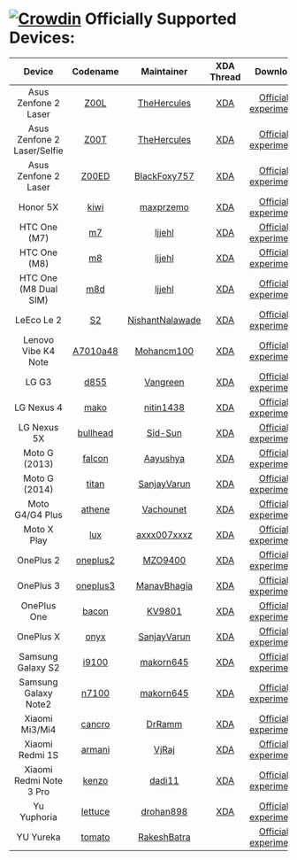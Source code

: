[![Crowdin](https://d322cqt584bo4o.cloudfront.net/xenonhd-rom/localized.svg)](https://crowdin.com/project/xenonhd-rom)
Officially Supported Devices:
==========
| Device                   | Codename                                                                    | Maintainer                                              | XDA Thread                                                       | Download
| :----------------------: | :-------------------------------------------------------------------------: | :-----------------------------------------------------: | :--------------------------------------------------------------: | :-------------------------------------------------------------------------------------------------------------------------------------------------------------------------: |
| Asus Zenfone 2 Laser    | [Z00L](https://github.com/TeamHorizon/android_device_asus_Z00L)            | [TheHercules](https://github.com/TheHercules)         | [XDA](https://forum.xda-developers.com/zenfone-2-laser/development/7-1-1-xenonhd-t3562317) | [Official](https://mirrors.c0urier.net/android/teamhorizon/N/Official/Z00L/) / [experimental](https://mirrors.c0urier.net/android/teamhorizon/N/experimental/Z00L/)       |
| Asus Zenfone 2 Laser/Selfie    | [Z00T](https://github.com/TeamHorizon/android_device_asus_Z00T)            | [TheHercules](https://github.com/TheHercules)         | [XDA](https://forum.xda-developers.com/zenfone-2-laser/development/7-1-1-xenonhd-t3562317) | [Official](https://mirrors.c0urier.net/android/teamhorizon/N/Official/Z00T/) / [experimental](https://mirrors.c0urier.net/android/teamhorizon/N/experimental/Z00T/)       |
| Asus Zenfone 2 Laser    | [Z00ED](https://github.com/TeamHorizon/android_device_asus_Z00ED)           | [BlackFoxy757](https://github.com/BlackFoxy757)         | [XDA](https://forum.xda-developers.com/showthread.php?t=3549569) | [Official](https://mirrors.c0urier.net/android/teamhorizon/N/Official/Z00ED/) / [experimental](https://mirrors.c0urier.net/android/teamhorizon/N/experimental/Z00ED/)       |
| Honor 5X                 | [kiwi](https://github.com/TeamHorizon/android_device_huawei_kiwi)           | [maxprzemo](https://github.com/maxprzemo)               | [XDA](https://forum.xda-developers.com/showthread.php?t=3551327) | [Official](https://mirrors.c0urier.net/android/teamhorizon/N/Official/kiwi/) / [experimental](https://mirrors.c0urier.net/android/teamhorizon/N/experimental/kiwi/)         |
| HTC One (M7)             | [m7](https://github.com/TeamHorizon/android_device_htc_m7)                  | [ljjehl](https://github.com/ljjehl)                     | [XDA](https://forum.xda-developers.com/showthread.php?t=2986038) | [Official](https://mirrors.c0urier.net/android/teamhorizon/N/Official/m7/) / [experimental](https://mirrors.c0urier.net/android/teamhorizon/N/experimental/m7/)             |
| HTC One (M8)             | [m8](https://github.com/TeamHorizon/android_device_htc_m8)                  | [ljjehl](https://github.com/ljjehl)                     | [XDA](https://forum.xda-developers.com/showthread.php?t=3520382) | [Official](https://mirrors.c0urier.net/android/teamhorizon/N/Official/m8/) / [experimental](https://mirrors.c0urier.net/android/teamhorizon/N/experimental/m8/)             |
| HTC One (M8 Dual SIM)    | [m8d](https://github.com/TeamHorizon/android_device_htc_m8d)                | [ljjehl](https://github.com/ljjehl)                     | [XDA](https://forum.xda-developers.com/showthread.php?t=3520382) | [Official](https://mirrors.c0urier.net/android/teamhorizon/N/Official/m8d/) / [experimental](https://mirrors.c0urier.net/android/teamhorizon/N/experimental/m8d/)           |
| LeEco Le 2               | [S2](https://github.com/TeamHorizon/android_device_leeco_s2)                | [NishantNalawade](https://github.com/NishantNalawade)   | [XDA](https://forum.xda-developers.com/showthread.php?t=3550139) | [Official](https://mirrors.c0urier.net/android/teamhorizon/N/Official/s2/) / [experimental](https://mirrors.c0urier.net/android/teamhorizon/N/experimental/s2/)             |
| Lenovo Vibe K4 Note      | [A7010a48](https://github.com/TeamHorizon/android_device_lenovo_A7010a48)   | [Mohancm100](https://github.com/mohancm100)             | [XDA](https://forum.xda-developers.com/showthread.php?t=3574644) | [Official](https://mirrors.c0urier.net/android/teamhorizon/N/Official/A7010a48/) / [experimental](https://mirrors.c0urier.net/android/teamhorizon/N/experimental/A7010a48/) |
| LG G3                    | [d855](https://github.com/TeamHorizon/android_device_lge_d855)              | [Vangreen](https://github.com/Vangreen)                 | [XDA](https://forum.xda-developers.com/showthread.php?t=3493380) | [Official](https://mirrors.c0urier.net/android/teamhorizon/N/Official/d855/) / [experimental](https://mirrors.c0urier.net/android/teamhorizon/N/experimental/d855/)         |
| LG Nexus 4               | [mako](https://github.com/TeamHorizon/android_device_lge_mako)              | [nitin1438](https://github.com/nitin1438)               | [XDA](https://forum.xda-developers.com/showthread.php?t=3499985) | [Official](https://mirrors.c0urier.net/android/teamhorizon/N/Official/mako/) / [experimental](https://mirrors.c0urier.net/android/teamhorizon/N/experimental/mako/)         |
| LG Nexus 5X              | [bullhead](https://github.com/TeamHorizon/android_device_lge_bullhead)      | [Sid-Sun](https://github.com/Sid-Sun)                   | [XDA](https://forum.xda-developers.com/showthread.php?t=3510911) | [Official](https://mirrors.c0urier.net/android/teamhorizon/N/Official/bullhead/) / [experimental](https://mirrors.c0urier.net/android/teamhorizon/N/experimental/bullhead/) |
| Moto G (2013)            | [falcon](https://github.com/TeamHorizon/android_device_motorola_falcon)     | [Aayushya](https://github.com/Aayushya)                 | [XDA](https://forum.xda-developers.com/showthread.php?t=3534259) | [Official](https://mirrors.c0urier.net/android/teamhorizon/N/Official/falcon/) / [experimental](https://mirrors.c0urier.net/android/teamhorizon/N/experimental/falcon/)     |
| Moto G (2014)            | [titan](https://github.com/TeamHorizon/android_device_motorola_titan)       | [SanjayVarun](https://github.com/SanjayVarun)           | [XDA](https://forum.xda-developers.com/showthread.php?t=3506466) | [Official](https://mirrors.c0urier.net/android/teamhorizon/N/Official/titan/) / [experimental](https://mirrors.c0urier.net/android/teamhorizon/N/experimental/titan/)       |
| Moto G4/G4 Plus          | [athene](https://github.com/TeamHorizon/android_device_motorola_athene)     | [Vachounet](https://github.com/Vachounet)               | [XDA](https://forum.xda-developers.com/showthread.php?t=3508808) | [Official](https://mirrors.c0urier.net/android/teamhorizon/N/Official/athene/) / [experimental](https://mirrors.c0urier.net/android/teamhorizon/N/experimental/athene/)     |
| Moto X Play              | [lux](https://github.com/TeamHorizon/android_device_motorola_lux)           | [axxx007xxxz](https://github.com/axxx007xxxz)           | [XDA](https://forum.xda-developers.com/showthread.php?t=3521009) | [Official](https://mirrors.c0urier.net/android/teamhorizon/N/Official/lux/) / [experimental](https://mirrors.c0urier.net/android/teamhorizon/N/experimental/lux/)           |
| OnePlus 2                | [oneplus2](https://github.com/TeamHorizon/android_device_oneplus_oneplus2)  | [MZO9400](https://github.com/MZO9400)                   | [XDA](https://forum.xda-developers.com/showthread.php?t=3555135) | [Official](https://mirrors.c0urier.net/android/teamhorizon/N/Official/oneplus2/) / [experimental](https://mirrors.c0urier.net/android/teamhorizon/N/experimental/oneplus2/) |
| OnePlus 3                | [oneplus3](https://github.com/TeamHorizon/android_device_oneplus_oneplus3)  | [ManavBhagia](https://github.com/ManavBhagia)           | [XDA](https://forum.xda-developers.com/showthread.php?t=3519047) | [Official](https://mirrors.c0urier.net/android/teamhorizon/N/Official/oneplus3/) / [experimental](https://mirrors.c0urier.net/android/teamhorizon/N/experimental/oneplus3/) |
| OnePlus One              | [bacon](https://github.com/TeamHorizon/android_device_oneplus_bacon)        | [KV9801](https://github.com/KV9801)                     | [XDA](https://forum.xda-developers.com/showthread.php?t=3516696) | [Official](https://mirrors.c0urier.net/android/teamhorizon/N/Official/bacon/) / [experimental](https://mirrors.c0urier.net/android/teamhorizon/N/experimental/bacon/)       |
| OnePlus X                | [onyx](https://github.com/TeamHorizon/android_device_oneplus_onyx)          | [SanjayVarun](https://github.com/SanjayVarun)           | [XDA](https://forum.xda-developers.com/showthread.php?t=3496875) | [Official](https://mirrors.c0urier.net/android/teamhorizon/N/Official/onyx/) / [experimental](https://mirrors.c0urier.net/android/teamhorizon/N/experimental/onyx/)         |
| Samsung Galaxy S2        | [i9100](https://github.com/TeamHorizon/android_device_samsung_i9100)        | [makorn645](https://github.com/makorn645)               | [XDA](https://forum.xda-developers.com/showthread.php?t=3538333) | [Official](https://mirrors.c0urier.net/android/teamhorizon/N/Official/i9100/) / [experimental](https://mirrors.c0urier.net/android/teamhorizon/N/experimental/i9100/)       |
| Samsung Galaxy Note2	   | [n7100](https://github.com/TeamHorizon/android_device_samsung_n7100)  		 | [makorn645](https://github.com/makorn645)			   | [XDA](https://forum.xda-developers.com/showthread.php?t=3579771) |[Official](https://mirrors.c0urier.net/android/teamhorizon/N/Official/n7100/) / [experimental](https://mirrors.c0urier.net/android/teamhorizon/N/experimental/n7100/)        |
| Xiaomi Mi3/Mi4           | [cancro](https://github.com/TeamHorizon/android_device_xiaomi_cancro)       | [DrRamm](https://github.com/DrRamm)                     | [XDA](https://forum.xda-developers.com/showthread.php?t=3489315) | [Official](https://mirrors.c0urier.net/android/teamhorizon/N/Official/cancro/) / [experimental](https://mirrors.c0urier.net/android/teamhorizon/N/experimental/cancro/)     |
| Xiaomi Redmi 1S          | [armani](https://github.com/TeamHorizon/android_device_xiaomi_armani)       | [VjRaj](https://github.com/vjraj)                       | [XDA](https://forum.xda-developers.com/showthread.php?t=3520278) | [Official](https://mirrors.c0urier.net/android/teamhorizon/N/Official/armani/) / [experimental](https://mirrors.c0urier.net/android/teamhorizon/N/experimental/armani/)     |
| Xiaomi Redmi Note 3 Pro  | [kenzo](https://github.com/TeamHorizon/android_device_xiaomi_kenzo)         | [dadi11](https://github.com/dadi11)                     | [XDA](https://forum.xda-developers.com/showthread.php?t=3492504) | [Official](https://mirrors.c0urier.net/android/teamhorizon/N/Official/kenzo/) / [experimental](https://mirrors.c0urier.net/android/teamhorizon/N/experimental/kenzo/)       |
| Yu Yuphoria              | [lettuce](https://github.com/TeamHorizon/android_device_yu_lettuce)         | [drohan898](https://github.com/DROHAN898)               | [XDA](https://forum.xda-developers.com/showthread.php?t=3572800) | [Official](https://mirrors.c0urier.net/android/teamhorizon/N/Official/lettuce/) / [experimental](https://mirrors.c0urier.net/android/teamhorizon/N/experimental/lettuce/)   |
| YU Yureka                | [tomato](https://github.com/TeamHorizon/android_device_yu_tomato)           | [RakeshBatra](https://github.com/RakeshBatra)           |                                                                  | [Official](https://mirrors.c0urier.net/android/teamhorizon/N/Official/tomato/) / [experimental](https://mirrors.c0urier.net/android/teamhorizon/N/experimental/tomato/)     |

